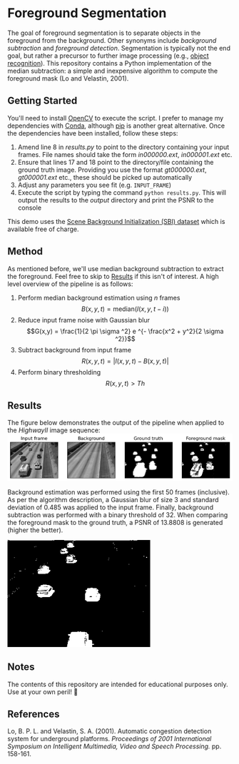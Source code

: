 # Foreground Segmentation

The goal of foreground segmentation is to separate objects in the foreground from the background. Other synonyms include _background subtraction_ and _foreground detection_. Segmentation is typically not the end goal, but rather a precursor to further image processing (e.g., [object recognition](https://en.wikipedia.org/wiki/Object_detection)). This repository contains a Python implementation of the median subtraction: a simple and inexpensive algorithm to compute the foreground mask (Lo and Velastin, 2001).

## Getting Started
You'll need to install [OpenCV](https://opencv.org/) to execute the script. I prefer to manage my dependencies with [Conda](https://docs.conda.io/en/latest/), although [pip](https://pypi.org/project/pip/) is another great alternative. Once the dependencies have been installed, follow these steps:

1. Amend line 8 in *results.py* to point to the directory containing your input frames. File names should take the form *in000000.ext*, *in000001.ext* etc.
2. Ensure that lines 17 and 18 point to the directory/file containing the ground truth image. Providing you use the format *gt000000.ext*, *gt000001.ext* etc., these should be picked up automatically
3. Adjust any parameters you see fit (e.g. `INPUT_FRAME`)
4. Execute the script by typing the command `python results.py`. This will output the results to the *output* directory and print the PSNR to the console

This demo uses the [Scene Background Initialization (SBI) dataset](https://sbmi2015.na.icar.cnr.it/SBIdataset.html) which is available free of charge.

## Method

As mentioned before, we'll use median background subtraction to extract the foreground. Feel free to skip to [Results](#results) if this isn't of interest. A high level overview of the pipeline is as follows:

1. Perform median background estimation using $n$ frames
   $$B(x,y,t) = \text{median}(I(x,y,t-i))$$
2. Reduce input frame noise with Gaussian blur
   $$G(x,y) = \frac{1}{2 \pi \sigma ^2} e ^{- \frac{x^2 + y^2}{2 \sigma ^2}}$$
3. Subtract background from input frame
   $$R(x,y,t) = | I(x,y,t) - B(x,y,t) |$$
4. Perform binary thresholding
   $$R(x,y,t) > Th$$

## Results
The figure below demonstrates the output of the pipeline when applied to the *HighwayII* image sequence:
![Segmentation results](sample.png?raw=true "Segmentation results")

Background estimation was performed using the first 50 frames (inclusive). As per the algorithm description, a Gaussian blur of size 3 and standard deviation of 0.485 was applied to the input frame. Finally, background subtraction was performed with a binary threshold of 32. When comparing the foreground mask to the ground truth, a PSNR of 13.8808 is generated (higher the better).

![Segmentation results](sample.gif?raw=true "Segmentation results")

## Notes
The contents of this repository are intended for educational purposes only. Use at your own peril! 🙂

## References
Lo, B. P. L. and Velastin, S. A. (2001). Automatic congestion detection system for underground platforms. *Proceedings of 2001 International Symposium on Intelligent Multimedia, Video and Speech Processing.* pp. 158-161.
